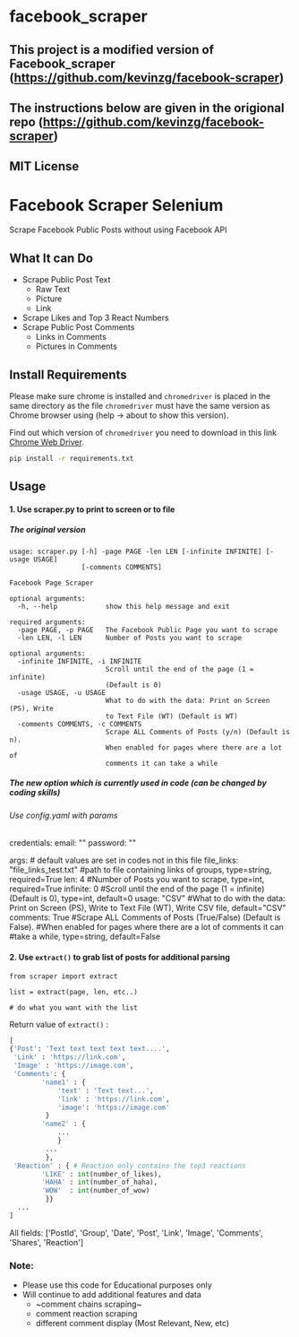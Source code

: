 # facebook_scraper
## This project is a modified version of Facebook_scraper (https://github.com/kevinzg/facebook-scraper)
## The instructions below are given in the origional repo (https://github.com/kevinzg/facebook-scraper)

## MIT License
 
 
# Facebook Scraper Selenium

Scrape Facebook Public Posts without using Facebook API 

## What It can Do

- Scrape Public Post Text
    - Raw Text
    - Picture
    - Link
- Scrape Likes and Top 3 React Numbers
- Scrape Public Post Comments 
    - Links in Comments
    - Pictures in Comments

## Install Requirements

Please make sure chrome is installed and ```chromedriver``` is placed in the same directory as the file
```chromedriver``` must have the same version as Chrome browser using (help -> about to show this version).

Find out which version of ```chromedriver``` you need to download in this link [Chrome Web Driver](http://chromedriver.chromium.org/downloads).


```sh
pip install -r requirements.txt
```

## Usage

#### 1. Use scraper.py to print to screen or to file

##### The original version
```
usage: scraper.py [-h] -page PAGE -len LEN [-infinite INFINITE] [-usage USAGE]
                  [-comments COMMENTS]

Facebook Page Scraper

optional arguments:
  -h, --help            show this help message and exit

required arguments:
  -page PAGE, -p PAGE   The Facebook Public Page you want to scrape
  -len LEN, -l LEN      Number of Posts you want to scrape

optional arguments:
  -infinite INFINITE, -i INFINITE
                        Scroll until the end of the page (1 = infinite)
                        (Default is 0)
  -usage USAGE, -u USAGE
                        What to do with the data: Print on Screen (PS), Write
                        to Text File (WT) (Default is WT)
  -comments COMMENTS, -c COMMENTS
                        Scrape ALL Comments of Posts (y/n) (Default is n).
                        When enabled for pages where there are a lot of
                        comments it can take a while

```
##### The new option which is currently used in code (can be changed by coding skills)
###### Use config.yaml with params
credentials:
    email: ""
    password: ""

args:
    # default values are set in codes not in this file
    file_links: "file_links_test.txt" #path to file containing links of groups, type=string, required=True
    len: 4 #Number of Posts you want to scrape, type=int, required=True
    infinite: 0 #Scroll until the end of the page (1 = infinite) (Default is 0), type=int, default=0
    usage: "CSV" #What to do with the data: Print on Screen (PS), Write to Text File (WT), Write CSV file, default="CSV"
    comments: True #Scrape ALL Comments of Posts (True/False) (Default is False).
                 #When enabled for pages where there are a lot of comments it can
                 #take a while, type=string, default=False
    
     

#### 2. Use ```extract()``` to grab list of posts for additional parsing

```
from scraper import extract

list = extract(page, len, etc..)

# do what you want with the list 
```

Return value of ```extract()``` :

```python
[
{'Post': 'Text text text text text....',
 'Link' : 'https://link.com',
 'Image' : 'https://image.com',
 'Comments': {
        'name1' : {
            'text' : 'Text text...',
            'link' : 'https://link.com',
            'image': 'https://image.com'
         }
        'name2' : {
            ...
            }
         ...
         },
 'Reaction' : { # Reaction only contains the top3 reactions
        'LIKE' : int(number_of_likes),
        'HAHA' : int(number_of_haha),
        'WOW'  : int(number_of_wow)
         }}
  ...
]
```

All fields:
['PostId', 'Group', 'Date', 'Post', 'Link', 'Image', 'Comments', 'Shares', 'Reaction']

### Note:

- Please use this code for Educational purposes only
- Will continue to add additional features and data
    - ~comment chains scraping~
    - comment reaction scraping
    - different comment display (Most Relevant, New, etc)
